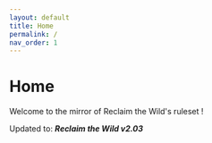 ```yaml
---
layout: default
title: Home
permalink: /
nav_order: 1
---
```


# Home

Welcome to the mirror of Reclaim the Wild's ruleset !

Updated to: ***Reclaim the Wild v2.03***